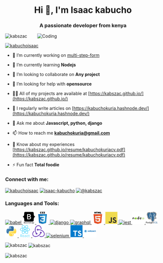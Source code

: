 <h1 align="center">Hi 👋, I'm Isaac kabucho</h1>
<h3 align="center">A passionate developer from kenya</h3>
<img  align="right" alt="Coding" width="400"  src="https://encrypted-tbn0.gstatic.com/images?q=tbn:ANd9GcSiA0xI3vuwDmuAlR6ZW2Ud0jDlcFhNB5a5kq3t9iHY&s">

<p align="left"> <img src="https://komarev.com/ghpvc/?username=kabszac&label=Profile%20views&color=0e75b6&style=flat" alt="kabszac" /> </p>

<p align="left"> <a href="https://twitter.com/kabuchoisaac" target="blank"><img src="https://img.shields.io/twitter/follow/kabuchoisaac?logo=twitter&style=for-the-badge" alt="kabuchoisaac" /></a> </p>

- 🔭 I’m currently working on [multi-step-form](https://github.com/kabszac/multi-step-form)

- 🌱 I’m currently learning **Nodejs**

- 👯 I’m looking to collaborate on **Any project**

- 🤝 I’m looking for help with **opensource**

- 👨‍💻 All of my projects are available at [https://kabszac.github.io/](https://kabszac.github.io/)

- 📝 I regularly write articles on [https://kabuchokuria.hashnode.dev/](https://kabuchokuria.hashnode.dev/)

- 💬 Ask me about **Javascript, python, django**

- 📫 How to reach me **kabuchokuria@gmail.com**

- 📄 Know about my experiences [https://kabszac.github.io/resume/kabuchokuriacv.pdf](https://kabszac.github.io/resume/kabuchokuriacv.pdf)

- ⚡ Fun fact **Total foodie**

<h3 align="left">Connect with me:</h3>
<p align="left">
<a href="https://twitter.com/kabuchoisaac" target="blank"><img align="center" src="https://raw.githubusercontent.com/rahuldkjain/github-profile-readme-generator/master/src/images/icons/Social/twitter.svg" alt="kabuchoisaac" height="30" width="40" /></a>
<a href="https://linkedin.com/in/isaac-kabucho" target="blank"><img align="center" src="https://raw.githubusercontent.com/rahuldkjain/github-profile-readme-generator/master/src/images/icons/Social/linked-in-alt.svg" alt="isaac-kabucho" height="30" width="40" /></a>
<a href="https://hashnode.com/@kabszac" target="blank"><img align="center" src="https://raw.githubusercontent.com/rahuldkjain/github-profile-readme-generator/master/src/images/icons/Social/hashnode.svg" alt="@kabszac" height="30" width="40" /></a>
</p>

<h3 align="left">Languages and Tools:</h3>
<p align="left"> <a href="https://babeljs.io/" target="_blank" rel="noreferrer"> <img src="https://www.vectorlogo.zone/logos/babeljs/babeljs-icon.svg" alt="babel" width="40" height="40"/> </a> <a href="https://getbootstrap.com" target="_blank" rel="noreferrer"> <img src="https://raw.githubusercontent.com/devicons/devicon/master/icons/bootstrap/bootstrap-plain-wordmark.svg" alt="bootstrap" width="40" height="40"/> </a> <a href="https://www.w3schools.com/css/" target="_blank" rel="noreferrer"> <img src="https://raw.githubusercontent.com/devicons/devicon/master/icons/css3/css3-original-wordmark.svg" alt="css3" width="40" height="40"/> </a> <a href="https://www.djangoproject.com/" target="_blank" rel="noreferrer"> <img src="https://cdn.worldvectorlogo.com/logos/django.svg" alt="django" width="40" height="40"/> </a> <a href="https://graphql.org" target="_blank" rel="noreferrer"> <img src="https://www.vectorlogo.zone/logos/graphql/graphql-icon.svg" alt="graphql" width="40" height="40"/> </a> <a href="https://www.w3.org/html/" target="_blank" rel="noreferrer"> <img src="https://raw.githubusercontent.com/devicons/devicon/master/icons/html5/html5-original-wordmark.svg" alt="html5" width="40" height="40"/> </a> <a href="https://developer.mozilla.org/en-US/docs/Web/JavaScript" target="_blank" rel="noreferrer"> <img src="https://raw.githubusercontent.com/devicons/devicon/master/icons/javascript/javascript-original.svg" alt="javascript" width="40" height="40"/> </a> <a href="https://jestjs.io" target="_blank" rel="noreferrer"> <img src="https://www.vectorlogo.zone/logos/jestjsio/jestjsio-icon.svg" alt="jest" width="40" height="40"/> </a> <a href="https://nodejs.org" target="_blank" rel="noreferrer"> <img src="https://raw.githubusercontent.com/devicons/devicon/master/icons/nodejs/nodejs-original-wordmark.svg" alt="nodejs" width="40" height="40"/> </a> <a href="https://www.postgresql.org" target="_blank" rel="noreferrer"> <img src="https://raw.githubusercontent.com/devicons/devicon/master/icons/postgresql/postgresql-original-wordmark.svg" alt="postgresql" width="40" height="40"/> </a> <a href="https://www.python.org" target="_blank" rel="noreferrer"> <img src="https://raw.githubusercontent.com/devicons/devicon/master/icons/python/python-original.svg" alt="python" width="40" height="40"/> </a> <a href="https://reactjs.org/" target="_blank" rel="noreferrer"> <img src="https://raw.githubusercontent.com/devicons/devicon/master/icons/react/react-original-wordmark.svg" alt="react" width="40" height="40"/> </a> <a href="https://redux.js.org" target="_blank" rel="noreferrer"> <img src="https://raw.githubusercontent.com/devicons/devicon/master/icons/redux/redux-original.svg" alt="redux" width="40" height="40"/> </a> <a href="https://www.selenium.dev" target="_blank" rel="noreferrer"> <img src="https://raw.githubusercontent.com/detain/svg-logos/780f25886640cef088af994181646db2f6b1a3f8/svg/selenium-logo.svg" alt="selenium" width="40" height="40"/> </a> <a href="https://www.typescriptlang.org/" target="_blank" rel="noreferrer"> <img src="https://raw.githubusercontent.com/devicons/devicon/master/icons/typescript/typescript-original.svg" alt="typescript" width="40" height="40"/> </a> <a href="https://webpack.js.org" target="_blank" rel="noreferrer"> <img src="https://raw.githubusercontent.com/devicons/devicon/d00d0969292a6569d45b06d3f350f463a0107b0d/icons/webpack/webpack-original-wordmark.svg" alt="webpack" width="40" height="40"/> </a> </p>

<p><img align="left" src="https://github-readme-stats.vercel.app/api/top-langs?username=kabszac&show_icons=true&locale=en&layout=compact" alt="kabszac" /></p>

<p>&nbsp;<img align="center" src="https://github-readme-stats.vercel.app/api?username=kabszac&show_icons=true&locale=en" alt="kabszac" /></p>

<p><img align="center" src="https://github-readme-streak-stats.herokuapp.com/?user=kabszac&" alt="kabszac" /></p>
